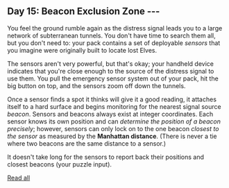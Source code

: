 ## Day 15: Beacon Exclusion Zone ---

You feel the ground rumble again as the distress signal leads you to a large network of subterranean tunnels. You don't have time to search them all, but you don't need to: your pack contains a set of deployable _sensors_ that you imagine were originally built to locate lost Elves.

The sensors aren't very powerful, but that's okay; your handheld device indicates that you're close enough to the source of the distress signal to use them. You pull the emergency sensor system out of your pack, hit the big button on top, and the sensors zoom off down the tunnels.

Once a sensor finds a spot it thinks will give it a good reading, it attaches itself to a hard surface and begins monitoring for the nearest signal source _beacon_. Sensors and beacons always exist at integer coordinates. Each sensor knows its own position and can _determine the position of a beacon precisely_; however, sensors can only lock on to the one beacon _closest to the sensor_ as measured by the **Manhattan distance**. (There is never a tie where two beacons are the same distance to a sensor.)

It doesn't take long for the sensors to report back their positions and closest beacons (your puzzle input).

[Read all](https://adventofcode.com/2022/day/15)